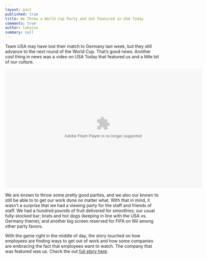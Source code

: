 ```yaml
---
layout: post
published: true
title: We Threw a World Cup Party and Got Featured in USA Today
comments: true
author: lahaina
summary: null
---
```


Team USA may have lost their match to Germany last week, but they still advance to the next round of the World Cup. That’s good news. Another cool thing in news was a video on USA Today that featured us and a little bit of our culture.

<object id="flashObj" width="640" height="390" classid="clsid:D27CDB6E-AE6D-11cf-96B8-444553540000" codebase="http://download.macromedia.com/pub/shockwave/cabs/flash/swflash.cab#version=9,0,47,0"><param name="movie" value="http://c.brightcove.com/services/viewer/federated_f9?isSlim=1" /><param name="bgcolor" value="#FFFFFF  " /><param name="flashVars" value="videoId=3644592927001&playerID=2207682275001&playerKey=AQ~~,AAAABvaL8JE~,ufBHq_I6Fnwgpz2JFHz_Jerf-MHxK_Ad&domain=embed&dynamicStreaming=true" /><param name="base" value="http://admin.brightcove.com" /><param name="seamlesstabbing" value="false" /><param name="allowFullScreen" value="true" /><param name="swLiveConnect" value="true" /><param name="allowScriptAccess" value="always" /><embed src="http://c.brightcove.com/services/viewer/federated_f9?isSlim=1" bgcolor="#FFFFFF  " flashVars="videoId=3644592927001&playerID=2207682275001&playerKey=AQ~~,AAAABvaL8JE~,ufBHq_I6Fnwgpz2JFHz_Jerf-MHxK_Ad&domain=embed&dynamicStreaming=true" base="http://admin.brightcove.com" name="flashObj" width="640" height="390" seamlesstabbing="false" type="application/x-shockwave-flash" allowFullScreen="true" swLiveConnect="true" allowScriptAccess="always" pluginspage="http://www.macromedia.com/shockwave/download/index.cgi?P1_Prod_Version=ShockwaveFlash"></embed></object>

We are known to throw some pretty good parties, and we also our known to still be able to to get our work done no matter what. With that in mind, it wasn't a surprise that we had a viewing party for the staff and friends of staff. We had a hundred pounds of fruit delivered for smoothies; our usual fully-stocked bar; brats and hot dogs (keeping in line with the USA vs. Germany theme); and another big screen reserved for FIFA on Wii among other party favors.

With the game right in the middle of day, the story touched on how employees are finding ways to get out of work and how some companies are embracing the fact that employees want to watch. The company that was featured was us. Check the out [full story here](http://www.usatoday.com/story/money/business/2014/06/25/soccer-world-cup-fans-work/11354977/).